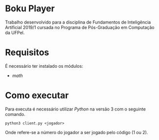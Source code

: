 # Boku Player
Trabalho desenvolvido para a disciplina de Fundamentos de Inteligência Artificial 2019/1 cursada no Programa de Pós-Graduação em Computação da UFPel.

# Requisitos

É necessário ter instalado os módulos:

 - *math*
# Como executar
Para executa é necessário utilizar *Python* na versão 3 com o seguinte comando.
```` 
python3 client.py <jogador>
````
Onde <jogador> refere-se a número do jogador a ser jogado pelo código (1 ou 2). 
